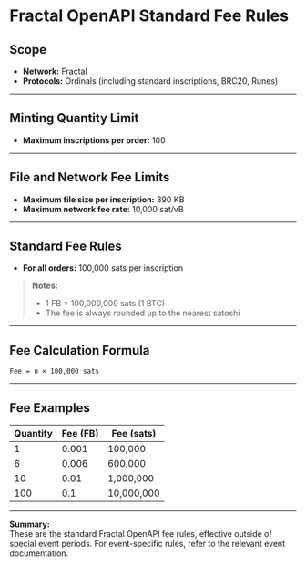 # Fractal OpenAPI Standard Fee Rules

## Scope

- **Network:** Fractal
- **Protocols:** Ordinals (including standard inscriptions, BRC20, Runes)

---

## Minting Quantity Limit

- **Maximum inscriptions per order:** 100

---

## File and Network Fee Limits

- **Maximum file size per inscription:** 390 KB
- **Maximum network fee rate:** 10,000 sat/vB

---

## Standard Fee Rules

- **For all orders:** 100,000 sats per inscription

> **Notes:**  
> - 1 FB = 100,000,000 sats (1 BTC)  
> - The fee is always rounded up to the nearest satoshi

---

## Fee Calculation Formula

`Fee = n × 100,000 sats`

---

## Fee Examples

| Quantity | Fee (FB) | Fee (sats) |
|----------|----------|------------|
| 1        | 0.001    | 100,000    |
| 6        | 0.006    | 600,000    |
| 10       | 0.01     | 1,000,000  |
| 100      | 0.1      | 10,000,000 |


---

**Summary:**  
These are the standard Fractal OpenAPI fee rules, effective outside of special event periods. For event-specific rules, refer to the relevant event documentation. 